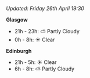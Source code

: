 *Updated: Friday 26th April 19:30*

**Glasgow**

* 21h - 23h: :partly_sunny: Partly Cloudy
* 0h - 8h: :sunny: Clear

**Edinburgh**

* 21h - 5h: :sunny: Clear
* 6h - 8h: :partly_sunny: Partly Cloudy
